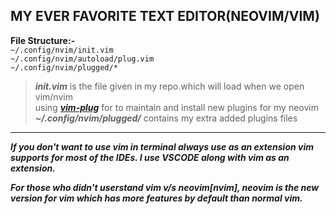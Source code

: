 ## MY EVER FAVORITE TEXT EDITOR(NEOVIM/VIM)
**File Structure:-**</br>
```~/.config/nvim/init.vim```</br>
```~/.config/nvim/autoload/plug.vim```</br>
```~/.config/nvim/plugged/*```</br>

>***init.vim*** is the file given in my repo.which will load when we open vim/nvim</br>
>using [***vim-plug***](https://github.com/junegunn/vim-plug) for to maintain and install new plugins for my neovim</br>
>***~/.config/nvim/plugged/*** contains my extra added plugins files</br>
---
***If you don't want to use vim in terminal always use as an extension vim supports for most of the IDEs. I use VSCODE along with vim as an extension.</br>***
      
***For those who didn't userstand vim v/s neovim[nvim], neovim is the new version for vim which has more features by default than normal vim.***
